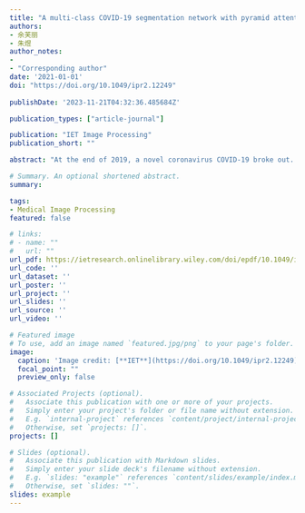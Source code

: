 ```yaml
---
title: "A multi-class COVID-19 segmentation network with pyramid attention and edge loss in CT images"
authors:
- 余芙丽
- 朱煜
author_notes:
- 
- "Corresponding author"
date: '2021-01-01'
doi: "https://doi.org/10.1049/ipr2.12249"
 
publishDate: '2023-11-21T04:32:36.485684Z'

publication_types: ["article-journal"]

publication: "IET Image Processing"
publication_short: ""

abstract: "At the end of 2019, a novel coronavirus COVID-19 broke out. Due to its high contagiousness, more than 74 million people have been infected worldwide. Automatic segmentation of the COVID-19 lesion area in CT images is an effective auxiliary medical technology which can quantitatively diagnose and judge the severity of the disease. In this paper, a multi-class COVID-19 CT image segmentation network is proposed, which includes a pyramid attention module to extract multi-scale contextual attention information, and a residual convolution module to improve the discriminative ability of the network. A wavelet edge loss function is also proposed to extract edge features of the lesion area to improve the segmentation accuracy. For the experiment, a dataset of 4369 CT slices is constructed, including three symptoms: ground glass opacities, interstitial infiltrates, and lung consolidation. The dice similarity coefficients of three symptoms of the model achieve 0.7704, 0.7900, 0.8241 respectively. The performance of the proposed network on public dataset COVID-SemiSeg is also evaluated. The results demonstrate that this model outperforms other state-of-the-art methods and can be a powerful tool to assist in the diagnosis of positive infection cases, and promote the development of intelligent technology in the medical field."

# Summary. An optional shortened abstract.
summary: 

tags:
- Medical Image Processing
featured: false

# links:
# - name: ""
#   url: ""
url_pdf: https://ietresearch.onlinelibrary.wiley.com/doi/epdf/10.1049/ipr2.12249
url_code: ''
url_dataset: ''
url_poster: ''
url_project: ''
url_slides: ''
url_source: ''
url_video: ''

# Featured image
# To use, add an image named `featured.jpg/png` to your page's folder. 
image:
  caption: 'Image credit: [**IET**](https://doi.org/10.1049/ipr2.12249)'
  focal_point: ""
  preview_only: false

# Associated Projects (optional).
#   Associate this publication with one or more of your projects.
#   Simply enter your project's folder or file name without extension.
#   E.g. `internal-project` references `content/project/internal-project/index.md`.
#   Otherwise, set `projects: []`.
projects: []

# Slides (optional).
#   Associate this publication with Markdown slides.
#   Simply enter your slide deck's filename without extension.
#   E.g. `slides: "example"` references `content/slides/example/index.md`.
#   Otherwise, set `slides: ""`.
slides: example
---
```

